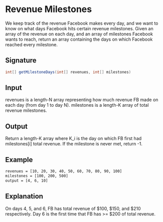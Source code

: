 # Revenue Milestones

We keep track of the revenue Facebook makes every day, and we want to know on what days Facebook hits certain revenue milestones. Given an array of the revenue on each day, and an array of milestones Facebook wants to reach, return an array containing the days on which Facebook reached every milestone.

## Signature

```java
int[] getMilestoneDays(int[] revenues, int[] milestones)
```

## Input

revenues is a length-N array representing how much revenue FB made on each day (from day 1 to day N). milestones is a length-K array of total revenue milestones.

## Output

Return a length-K array where K_i is the day on which FB first had milestones[i] total revenue. If the milestone is never met, return -1.

## Example

```sh
revenues = [10, 20, 30, 40, 50, 60, 70, 80, 90, 100]
milestones = [100, 200, 500]
output = [4, 6, 10]
```

## Explanation

On days 4, 5, and 6, FB has total revenue of $100, $150, and $210 respectively. Day 6 is the first time that FB has >= $200 of total revenue.
